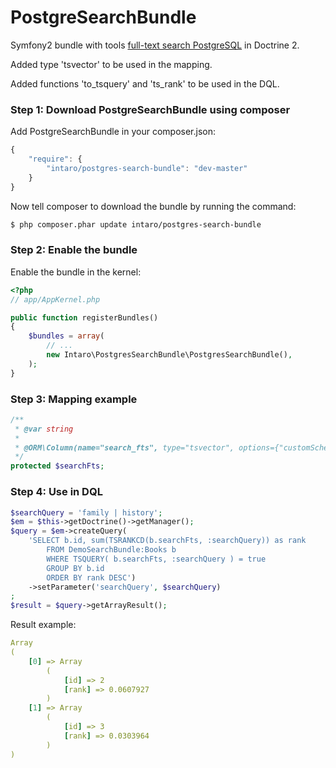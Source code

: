 PostgreSearchBundle
===================================

Symfony2 bundle with tools <a target="_blank" href="http://www.postgresql.org/docs/9.1/static/textsearch.html">full-text search PostgreSQL</a> in Doctrine 2.

Added type 'tsvector' to be used in the mapping.

Added functions 'to_tsquery' and 'ts_rank' to be used in the DQL.

### Step 1: Download PostgreSearchBundle using composer

Add PostgreSearchBundle in your composer.json:

```js
{
    "require": {
        "intaro/postgres-search-bundle": "dev-master"
    }
}
```

Now tell composer to download the bundle by running the command:

``` bash
$ php composer.phar update intaro/postgres-search-bundle
```

### Step 2: Enable the bundle

Enable the bundle in the kernel:

``` php
<?php
// app/AppKernel.php

public function registerBundles()
{
    $bundles = array(
        // ...
        new Intaro\PostgresSearchBundle\PostgresSearchBundle(),
    );
}
```

### Step 3: Mapping example
```php
/**
 * @var string
 *
 * @ORM\Column(name="search_fts", type="tsvector", options={"customSchemaOptions": {"searchFields":{"name", "genre"}}}, nullable=true)
 */
protected $searchFts;
```

### Step 4: Use in DQL

```php
$searchQuery = 'family | history';
$em = $this->getDoctrine()->getManager();
$query = $em->createQuery(
    'SELECT b.id, sum(TSRANKCD(b.searchFts, :searchQuery)) as rank
        FROM DemoSearchBundle:Books b
        WHERE TSQUERY( b.searchFts, :searchQuery ) = true
        GROUP BY b.id
        ORDER BY rank DESC')
    ->setParameter('searchQuery', $searchQuery)
;
$result = $query->getArrayResult();
```

Result example:

```yml
Array
(
    [0] => Array
        (
            [id] => 2
            [rank] => 0.0607927
        )
    [1] => Array
        (
            [id] => 3
            [rank] => 0.0303964
        )
)
```
